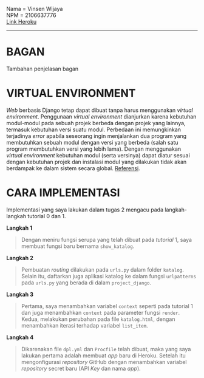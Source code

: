 Nama = Vinsen Wijaya  
NPM  = 2106637776  
[Link Heroku](https://pbp-tugas2-vinsen.herokuapp.com/katalog/)

---

# BAGAN

Tambahan penjelasan bagan

# VIRTUAL ENVIRONMENT
_Web_ berbasis Django tetap dapat dibuat tanpa harus menggunakan _virtual environment_. Penggunaan _virtual environment_ dianjurkan karena kebutuhan modul-modul pada sebuah projek berbeda dengan projek yang lainnya, termasuk kebutuhan versi suatu modul. Perbedaan ini memungkinkan terjadinya _error_ apabila seseorang ingin menjalankan dua program yang membutuhkan sebuah modul dengan versi yang berbeda (salah satu program membutuhkan versi yang lebih lama). Dengan menggunakan _virtual environment_ kebutuhan modul (serta versinya) dapat diatur sesuai dengan kebutuhan projek dan instalasi modul yang dilakukan tidak akan berdampak ke dalam sistem secara global.   [Referensi](https://youtu.be/mOwgdXT6WMM).

# CARA IMPLEMENTASI  
Implementasi yang saya lakukan dalam tugas 2 mengacu pada langkah-langkah tutorial 0 dan 1.

**Langkah 1**  
>Dengan meniru fungsi serupa yang telah dibuat pada _tutorial_ 1, saya membuat fungsi baru bernama ```show_katalog```. 

**Langkah 2**  
>Pembuatan _routing_ dilakukan pada ```urls.py``` dalam folder ```katalog```. Selain itu, daftarkan juga aplikasi katalog ke dalam fungsi ```urlpatterns``` pada ```urls.py``` yang berada di dalam ```project_django```.

**Langkah 3**  
>Pertama, saya menambahkan variabel ```context``` seperti pada tutorial 1 dan juga menambahkan ```context``` pada parameter fungsi ```render```. Kedua, melakukan perubahan pada file ```katalog.html```, dengan menambahkan iterasi terhadap variabel  ```list_item```.

**Langkah 4**  
>Dikarenakan file ```dpl.yml``` dan ```Procfile``` telah dibuat, maka yang saya lakukan pertama adalah membuat _app_ baru di Heroku. Setelah itu mengonfigurasi _repository_ GitHub dengan menambahkan variabel _repository_ secret baru (API _Key_ dan nama _app_).  

